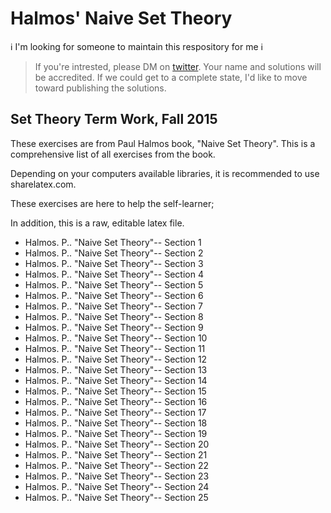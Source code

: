 # Halmos' Naive Set Theory

ℹ️ I'm looking for someone to maintain this respository for me ℹ️ 
> If you're intrested, please DM on [twitter](https://twitter.com/gblikas_ceo). Your name and solutions will be accredited. If we could get to a complete state, I'd like to move toward publishing the solutions. 

##  Set Theory Term Work, Fall 2015

These exercises are from Paul Halmos book, "Naive Set Theory". 
This is a comprehensive list of all exercises from the book. 

Depending on your computers available libraries, it is recommended to use sharelatex.com. 

These exercises are here to help the self-learner;

In addition, this is a raw, editable latex file.

* Halmos. P.. "Naive Set Theory"-- Section 1
* Halmos. P.. "Naive Set Theory"-- Section 2
* Halmos. P.. "Naive Set Theory"-- Section 3
* Halmos. P.. "Naive Set Theory"-- Section 4
* Halmos. P.. "Naive Set Theory"-- Section 5
* Halmos. P.. "Naive Set Theory"-- Section 6
* Halmos. P.. "Naive Set Theory"-- Section 7
* Halmos. P.. "Naive Set Theory"-- Section 8
* Halmos. P.. "Naive Set Theory"-- Section 9
* Halmos. P.. "Naive Set Theory"-- Section 10
* Halmos. P.. "Naive Set Theory"-- Section 11
* Halmos. P.. "Naive Set Theory"-- Section 12
* Halmos. P.. "Naive Set Theory"-- Section 13
* Halmos. P.. "Naive Set Theory"-- Section 14
* Halmos. P.. "Naive Set Theory"-- Section 15
* Halmos. P.. "Naive Set Theory"-- Section 16
* Halmos. P.. "Naive Set Theory"-- Section 17
* Halmos. P.. "Naive Set Theory"-- Section 18
* Halmos. P.. "Naive Set Theory"-- Section 19
* Halmos. P.. "Naive Set Theory"-- Section 20
* Halmos. P.. "Naive Set Theory"-- Section 21
* Halmos. P.. "Naive Set Theory"-- Section 22
* Halmos. P.. "Naive Set Theory"-- Section 23
* Halmos. P.. "Naive Set Theory"-- Section 24
* Halmos. P.. "Naive Set Theory"-- Section 25

